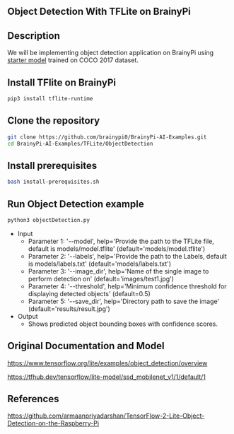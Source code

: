 ## Object Detection With TFLite on BrainyPi 
## Description
We will be implementing object detection application on BrainyPi using [starter model](https://www.tensorflow.org/lite/examples/object_detection/overview) trained on COCO 2017 dataset.

## Install TFlite on BrainyPi
```sh
pip3 install tflite-runtime
```

## Clone the repository
  ```sh
  git clone https://github.com/brainypi0/BrainyPi-AI-Examples.git
  cd BrainyPi-AI-Examples/TFLite/ObjectDetection
  ```
## Install prerequisites
```sh
bash install-prerequisites.sh
```

## Run Object Detection example
```sh
python3 objectDetection.py 
```

- Input
  - Parameter 1: '--model', help='Provide the path to the TFLite file, default is models/model.tflite'
                    (default='models/model.tflite')
  - Parameter 2: '--labels', help='Provide the path to the Labels, default is models/labels.txt'
                    (default='models/labels.txt')
  - Parameter 3: '--image_dir', help='Name of the single image to perform detection on'
                    (default='images/test1.jpg')
  - Parameter 4: '--threshold', help='Minimum confidence threshold for displaying detected objects'
                    (default=0.5)
  - Parameter 5: '--save_dir', help='Directory path to save the image'
                    (default='results/result.jpg')
- Output
  - Shows predicted object bounding boxes with confidence scores.
  
## Original Documentation and Model
https://www.tensorflow.org/lite/examples/object_detection/overview

https://tfhub.dev/tensorflow/lite-model/ssd_mobilenet_v1/1/default/1

## References
https://github.com/armaanpriyadarshan/TensorFlow-2-Lite-Object-Detection-on-the-Raspberry-Pi
